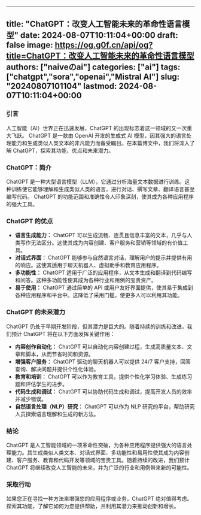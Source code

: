 
---
title: "ChatGPT：改变人工智能未来的革命性语言模型"
date: 2024-08-07T10:11:04+00:00
draft: false
image: https://og.g0f.cn/api/og?title=ChatGPT：改变人工智能未来的革命性语言模型
authors: ["naiveのai"]
categories: ["ai"]
tags: ["chatgpt","sora","openai","Mistral AI"]
slug: "20240807101104"
lastmod: 2024-08-07T10:11:04+00:00
---
### 引言

人工智能（AI）世界正在迅速发展，ChatGPT 的出现标志着这一领域的又一次重大飞跃。 ChatGPT 是一款由 OpenAI 开发的生成式 AI 模型，因其强大的语言处理能力和生成类似人类文本的非凡能力而备受瞩目。在本篇博文中，我们将深入了解 ChatGPT，探索其功能、优点和未来潜力。

### ChatGPT：简介

ChatGPT 是一种大型语言模型（LLM），它通过分析海量文本数据进行训练。这种训练使它能够理解和生成类似人类的语言，进行对话、撰写文章、翻译语言甚至编写代码。 ChatGPT 的功能范围和准确性令人印象深刻，使其成为各种应用程序的强大工具。

### ChatGPT 的优点

* **语言生成能力：** ChatGPT 可以生成流畅、连贯且信息丰富的文本，几乎与人类写作无法区分。这使其成为内容创建、客户服务和营销等领域的有价值工具。
* **对话式界面：** ChatGPT 能够参与自然语言对话，理解用户的提示并提供有用的响应。这使其适用于聊天机器人、虚拟助手和教育应用程序。
* **多功能性：** ChatGPT 适用于广泛的应用程序，从文本生成和翻译到代码编写和问答。这种多功能性使其成为各种行业和用例的宝贵资产。
* **易于使用：** ChatGPT 通过简单的 API 或用户友好界面提供，使其易于集成到各种应用程序和平台中。这降低了采用门槛，使更多人可以利用其功能。

### ChatGPT 的未来潜力

ChatGPT 仍处于早期开发阶段，但其潜力是巨大的。随着持续的训练和改进，我们预计 ChatGPT 将在以下方面发挥关键作用：

* **内容创作自动化：** ChatGPT 可以自动化内容创建过程，生成高质量文本、文章和脚本，从而节省时间和资源。
* **增强客户服务：** ChatGPT 驱动的聊天机器人可以提供 24/7 客户支持，回答查询、解决问题并提供个性化体验。
* **教育和培训：** ChatGPT 可以作为教育工具，提供个性化学习体验、生成练习题和评估学生的进步。
* **代码生成和调试：** ChatGPT 可以协助代码生成和调试，提高开发人员的效率并减少错误。
* **自然语言处理（NLP）研究：** ChatGPT 可以作为 NLP 研究的平台，帮助研究人员探索语言理解和生成的新方法。

### 结论

ChatGPT 是人工智能领域的一项革命性突破，为各种应用程序提供强大的语言处理能力。其生成类似人类文本、对话式界面、多功能性和易用性使其成为内容创建、客户服务、教育和代码开发等领域的宝贵工具。随着持续的改进，我们预计 ChatGPT 将继续改变人工智能的未来，并为广泛的行业和用例带来新的可能性。

### 采取行动

如果您正在寻找一种方法来增强您的应用程序或业务，ChatGPT 绝对值得考虑。探索其功能，了解它如何为您提供帮助，并利用其潜力来推动创新和增长。